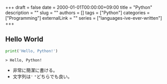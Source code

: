 +++
draft = false
date = 2000-01-01T00:00:00+09:00
title = "Python"
description = ""
slug = ""
authors = []
tags = ["Python"]
categories = ["Programming"]
externalLink = ""
series = ["languages-ive-ever-written"]
+++

## Hello World
```python
print('Hello, Python!')
```
```shell
> Hello, Python!
```
- 非常に簡潔に書ける。
- 文字列は`'` `"`どちらでも良い。
